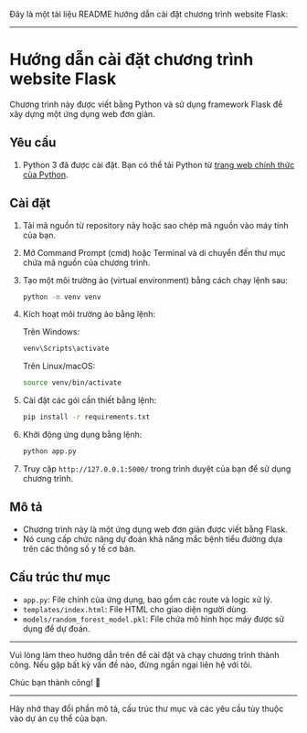 Đây là một tài liệu README hướng dẫn cài đặt chương trình website Flask:

---

# Hướng dẫn cài đặt chương trình website Flask

Chương trình này được viết bằng Python và sử dụng framework Flask để xây dựng một ứng dụng web đơn giản.

## Yêu cầu

1. Python 3 đã được cài đặt. Bạn có thể tải Python từ [trang web chính thức của Python](https://www.python.org/downloads/).

## Cài đặt

1. Tải mã nguồn từ repository này hoặc sao chép mã nguồn vào máy tính của bạn.
2. Mở Command Prompt (cmd) hoặc Terminal và di chuyển đến thư mục chứa mã nguồn của chương trình.
3. Tạo một môi trường ảo (virtual environment) bằng cách chạy lệnh sau:

    ```bash
    python -m venv venv
    ```

4. Kích hoạt môi trường ảo bằng lệnh:

    Trên Windows:

    ```bash
    venv\Scripts\activate
    ```

    Trên Linux/macOS:

    ```bash
    source venv/bin/activate
    ```

5. Cài đặt các gói cần thiết bằng lệnh:

    ```bash
    pip install -r requirements.txt
    ```

6. Khởi động ứng dụng bằng lệnh:

    ```bash
    python app.py
    ```

7. Truy cập `http://127.0.0.1:5000/` trong trình duyệt của bạn để sử dụng chương trình.

## Mô tả

-   Chương trình này là một ứng dụng web đơn giản được viết bằng Flask.
-   Nó cung cấp chức năng dự đoán khả năng mắc bệnh tiểu đường dựa trên các thông số y tế cơ bản.

## Cấu trúc thư mục

-   `app.py`: File chính của ứng dụng, bao gồm các route và logic xử lý.
-   `templates/index.html`: File HTML cho giao diện người dùng.
-   `models/random_forest_model.pkl`: File chứa mô hình học máy được sử dụng để dự đoán.

---

Vui lòng làm theo hướng dẫn trên để cài đặt và chạy chương trình thành công. Nếu gặp bất kỳ vấn đề nào, đừng ngần ngại liên hệ với tôi.

Chúc bạn thành công! 🚀

---

Hãy nhớ thay đổi phần mô tả, cấu trúc thư mục và các yêu cầu tùy thuộc vào dự án cụ thể của bạn.
